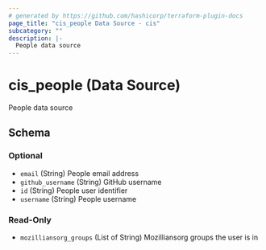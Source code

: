 ```yaml
---
# generated by https://github.com/hashicorp/terraform-plugin-docs
page_title: "cis_people Data Source - cis"
subcategory: ""
description: |-
  People data source
---
```


# cis_people (Data Source)

People data source



<!-- schema generated by tfplugindocs -->
## Schema

### Optional

- `email` (String) People email address
- `github_username` (String) GitHub username
- `id` (String) People user identifier
- `username` (String) People username

### Read-Only

- `mozilliansorg_groups` (List of String) Mozilliansorg groups the user is in
